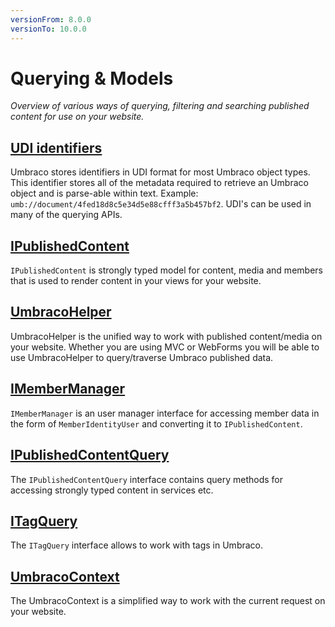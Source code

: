 ```yaml
---
versionFrom: 8.0.0
versionTo: 10.0.0
---
```


# Querying & Models

_Overview of various ways of querying, filtering and searching published content for use on your website._

## [UDI identifiers](udi-identifiers.md)

Umbraco stores identifiers in UDI format for most Umbraco object types. This identifier stores all of the metadata required to retrieve an Umbraco object and is parse-able within text. Example: `umb://document/4fed18d8c5e34d5e88cfff3a5b457bf2`. UDI's can be used in many of the querying APIs.

## [IPublishedContent](ipublishedcontent/)

`IPublishedContent` is strongly typed model for content, media and members that is used to render content in your views for your website.

## [UmbracoHelper](umbracohelper.md)

UmbracoHelper is the unified way to work with published content/media on your website.
Whether you are using MVC or WebForms you will be able to use UmbracoHelper to query/traverse Umbraco published data.

## [IMemberManager](imembermanager.md)

`IMemberManager` is an user manager interface for accessing member data in the form of `MemberIdentityUser` and converting it to `IPublishedContent`.

## [IPublishedContentQuery](ipublishedcontentquery.md)

The `IPublishedContentQuery` interface contains query methods for accessing strongly typed content in services etc.

## [ITagQuery](itagquery.md)

The `ITagQuery` interface allows to work with tags in Umbraco.

## [UmbracoContext](umbraco-context.md)

The UmbracoContext is a simplified way to work with the current request on your website.
